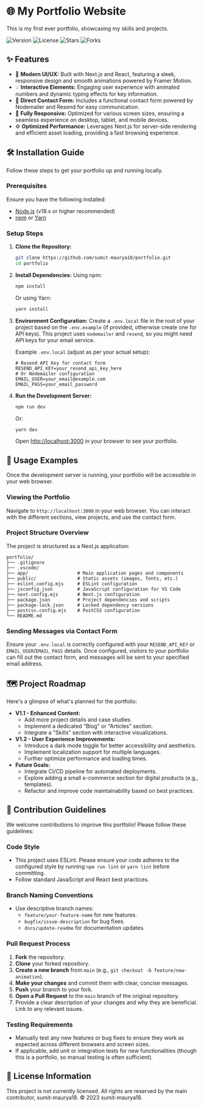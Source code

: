 # 🌐 My Portfolio Website

This is my first ever portfolio, showcasing my skills and projects.

![Version](https://img.shields.io/badge/version-1.0.0-blue) ![License](https://img.shields.io/badge/license-None-lightgrey) ![Stars](https://img.shields.io/github/stars/sumit-maurya18/portfolio?style=social) ![Forks](https://img.shields.io/github/forks/sumit-maurya18/portfolio?style=social)




## ✨ Features

*   🚀 **Modern UI/UX:** Built with Next.js and React, featuring a sleek, responsive design and smooth animations powered by Framer Motion.
*   💡 **Interactive Elements:** Engaging user experience with animated numbers and dynamic typing effects for key information.
*   📧 **Direct Contact Form:** Includes a functional contact form powered by Nodemailer and Resend for easy communication.
*   📱 **Fully Responsive:** Optimized for various screen sizes, ensuring a seamless experience on desktop, tablet, and mobile devices.
*   ⚙️ **Optimized Performance:** Leverages Next.js for server-side rendering and efficient asset loading, providing a fast browsing experience.


## 🛠️ Installation Guide

Follow these steps to get your portfolio up and running locally.

### Prerequisites

Ensure you have the following installed:

*   [Node.js](https://nodejs.org/en/download/) (v18.x or higher recommended)
*   [npm](https://docs.npmjs.com/downloading-and-installing-node-js-and-npm) or [Yarn](https://yarnpkg.com/getting-started/install)

### Setup Steps

1.  **Clone the Repository:**
    ```bash
    git clone https://github.com/sumit-maurya18/portfolio.git
    cd portfolio
    ```

2.  **Install Dependencies:**
    Using npm:
    ```bash
    npm install
    ```
    Or using Yarn:
    ```bash
    yarn install
    ```

3.  **Environment Configuration:**
    Create a `.env.local` file in the root of your project based on the `.env.example` (if provided, otherwise create one for API keys). This project uses `nodemailer` and `resend`, so you might need API keys for your email service.

    Example `.env.local` (adjust as per your actual setup):
    ```
    # Resend API Key for contact form
    RESEND_API_KEY=your_resend_api_key_here
    # Or Nodemailer configuration
    EMAIL_USER=your_email@example.com
    EMAIL_PASS=your_email_password
    ```

4.  **Run the Development Server:**
    ```bash
    npm run dev
    ```
    Or:
    ```bash
    yarn dev
    ```

    Open [http://localhost:3000](http://localhost:3000) in your browser to see your portfolio.


## 🚀 Usage Examples

Once the development server is running, your portfolio will be accessible in your web browser.

### Viewing the Portfolio

Navigate to `http://localhost:3000` in your web browser. You can interact with the different sections, view projects, and use the contact form.

### Project Structure Overview

The project is structured as a Next.js application:

```
portfolio/
├── .gitignore
├── .vscode/
├── app/                  # Main application pages and components
├── public/               # Static assets (images, fonts, etc.)
├── eslint.config.mjs     # ESLint configuration
├── jsconfig.json         # JavaScript configuration for VS Code
├── next.config.mjs       # Next.js configuration
├── package.json          # Project dependencies and scripts
├── package-lock.json     # Locked dependency versions
├── postcss.config.mjs    # PostCSS configuration
└── README.md
```

### Sending Messages via Contact Form

Ensure your `.env.local` is correctly configured with your `RESEND_API_KEY` or `EMAIL_USER`/`EMAIL_PASS` details. Once configured, visitors to your portfolio can fill out the contact form, and messages will be sent to your specified email address.


## 🗺️ Project Roadmap

Here's a glimpse of what's planned for the portfolio:

*   **V1.1 - Enhanced Content:**
    *   Add more project details and case studies.
    *   Implement a dedicated "Blog" or "Articles" section.
    *   Integrate a "Skills" section with interactive visualizations.
*   **V1.2 - User Experience Improvements:**
    *   Introduce a dark mode toggle for better accessibility and aesthetics.
    *   Implement localization support for multiple languages.
    *   Further optimize performance and loading times.
*   **Future Goals:**
    *   Integrate CI/CD pipeline for automated deployments.
    *   Explore adding a small e-commerce section for digital products (e.g., templates).
    *   Refactor and improve code maintainability based on best practices.


## 🤝 Contribution Guidelines

We welcome contributions to improve this portfolio! Please follow these guidelines:

### Code Style

*   This project uses ESLint. Please ensure your code adheres to the configured style by running `npm run lint` or `yarn lint` before committing.
*   Follow standard JavaScript and React best practices.

### Branch Naming Conventions

*   Use descriptive branch names:
    *   `feature/your-feature-name` for new features.
    *   `bugfix/issue-description` for bug fixes.
    *   `docs/update-readme` for documentation updates.

### Pull Request Process

1.  **Fork** the repository.
2.  **Clone** your forked repository.
3.  **Create a new branch** from `main` (e.g., `git checkout -b feature/new-animation`).
4.  **Make your changes** and commit them with clear, concise messages.
5.  **Push** your branch to your fork.
6.  **Open a Pull Request** to the `main` branch of the original repository.
7.  Provide a clear description of your changes and why they are beneficial. Link to any relevant issues.

### Testing Requirements

*   Manually test any new features or bug fixes to ensure they work as expected across different browsers and screen sizes.
*   If applicable, add unit or integration tests for new functionalities (though this is a portfolio, so manual testing is often sufficient).


## 📄 License Information

This project is not currently licensed. All rights are reserved by the main contributor, sumit-maurya18.
© 2023 sumit-maurya18.
